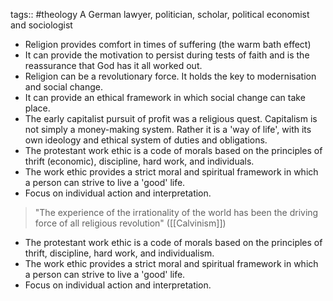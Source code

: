 tags:: #theology
A German lawyer, politician, scholar, political economist and sociologist
-   Religion provides comfort in times of suffering (the warm bath effect) 
-   It can provide the motivation to persist during tests of faith and is the reassurance that God has it all worked out. 
-   Religion can be a revolutionary force. It holds the key to modernisation and social change. 
-   It can provide an ethical framework in which social change can take place. 
-   The early capitalist pursuit of profit was a religious quest. Capitalism is not simply a money-making system. Rather it is a 'way of life', with its own ideology and ethical system of duties and obligations. 
-   The protestant work ethic is a code of morals based on the principles of thrift (economic), discipline, hard work, and individuals. 
-   The work ethic provides a strict moral and spiritual framework in which a person can strive to live a 'good' life. 
-   Focus on individual action and interpretation.

> "The experience of the irrationality of the world has been the driving force of all religious revolution" ([[Calvinism]])

-   The protestant work ethic is a code of morals based on the principles of thrift, discipline, hard work, and individualism.
-   The work ethic provides a strict moral and spiritual framework in which a person can strive to live a 'good' life. 
-   Focus on individual action and interpretation.